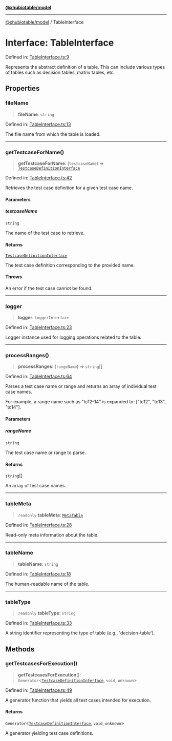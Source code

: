 [**@xhubiotable/model**](../README.md)

***

[@xhubiotable/model](../globals.md) / TableInterface

# Interface: TableInterface

Defined in: [TableInterface.ts:9](https://github.com/xhubioTable/model/blob/3ec038a83f8a676734aeb01841968d004d66a15f/src/TableInterface.ts#L9)

Represents the abstract definition of a table.
This can include various types of tables such as decision tables, matrix tables, etc.

## Properties

### fileName

> **fileName**: `string`

Defined in: [TableInterface.ts:13](https://github.com/xhubioTable/model/blob/3ec038a83f8a676734aeb01841968d004d66a15f/src/TableInterface.ts#L13)

The file name from which the table is loaded.

***

### getTestcaseForName()

> **getTestcaseForName**: (`testcaseName`) => [`TestcaseDefinitionInterface`](TestcaseDefinitionInterface.md)

Defined in: [TableInterface.ts:42](https://github.com/xhubioTable/model/blob/3ec038a83f8a676734aeb01841968d004d66a15f/src/TableInterface.ts#L42)

Retrieves the test case definition for a given test case name.

#### Parameters

##### testcaseName

`string`

The name of the test case to retrieve.

#### Returns

[`TestcaseDefinitionInterface`](TestcaseDefinitionInterface.md)

The test case definition corresponding to the provided name.

#### Throws

An error if the test case cannot be found.

***

### logger

> **logger**: `LoggerInterface`

Defined in: [TableInterface.ts:23](https://github.com/xhubioTable/model/blob/3ec038a83f8a676734aeb01841968d004d66a15f/src/TableInterface.ts#L23)

Logger instance used for logging operations related to the table.

***

### processRanges()

> **processRanges**: (`rangeName`) => `string`[]

Defined in: [TableInterface.ts:64](https://github.com/xhubioTable/model/blob/3ec038a83f8a676734aeb01841968d004d66a15f/src/TableInterface.ts#L64)

Parses a test case name or range and returns an array of individual test case names.

For example, a range name such as "tc12-14" is expanded to:
["tc12", "tc13", "tc14"].

#### Parameters

##### rangeName

`string`

The test case name or range to parse.

#### Returns

`string`[]

An array of test case names.

***

### tableMeta

> `readonly` **tableMeta**: [`MetaTable`](MetaTable.md)

Defined in: [TableInterface.ts:28](https://github.com/xhubioTable/model/blob/3ec038a83f8a676734aeb01841968d004d66a15f/src/TableInterface.ts#L28)

Read-only meta information about the table.

***

### tableName

> **tableName**: `string`

Defined in: [TableInterface.ts:18](https://github.com/xhubioTable/model/blob/3ec038a83f8a676734aeb01841968d004d66a15f/src/TableInterface.ts#L18)

The human-readable name of the table.

***

### tableType

> `readonly` **tableType**: `string`

Defined in: [TableInterface.ts:33](https://github.com/xhubioTable/model/blob/3ec038a83f8a676734aeb01841968d004d66a15f/src/TableInterface.ts#L33)

A string identifier representing the type of table (e.g., 'decision-table').

## Methods

### getTestcasesForExecution()

> **getTestcasesForExecution**(): `Generator`\<[`TestcaseDefinitionInterface`](TestcaseDefinitionInterface.md), `void`, `unknown`\>

Defined in: [TableInterface.ts:49](https://github.com/xhubioTable/model/blob/3ec038a83f8a676734aeb01841968d004d66a15f/src/TableInterface.ts#L49)

A generator function that yields all test cases intended for execution.

#### Returns

`Generator`\<[`TestcaseDefinitionInterface`](TestcaseDefinitionInterface.md), `void`, `unknown`\>

A generator yielding test case definitions.
